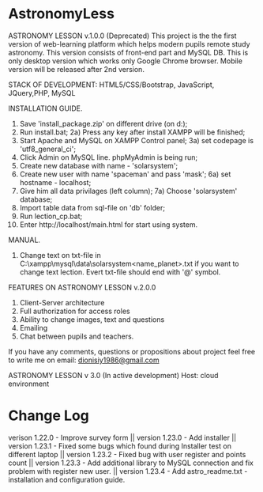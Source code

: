 # AstronomyLess

ASTRONOMY LESSON v.1.0.0 (Deprecated)
This project is the the first version of web-learning platform which helps modern pupils remote study astronomy.
This version consists of front-end part and MySQL DB.
This is only desktop version which works only Google Chrome browser.
Mobile version will be released after 2nd version.

STACK OF DEVELOPMENT: HTML5/CSS/Bootstrap, JavaScript, JQuery,PHP, MySQL

INSTALLATION GUIDE.
1. Save 'install_package.zip' on different drive (on d:\);
2. Run install.bat;
2a) Press any key after install XAMPP will be finished;
3. Start Apache and MySQL on XAMPP Control panel;
3a) set codepage is 'utf8_general_ci';
4. Click Admin on MySQL line. phpMyAdmin is being run;
5. Create new database with name - 'solarsystem';
6. Create new user with name 'spaceman' and pass 'mask';
6a) set hostname - localhost;
7. Give him all data privilages (left column);
7a) Choose 'solarsystem' database;
8. Import table data from sql-file on 'db' folder;
9. Run lection_cp.bat;
10. Enter http://localhost/main.html for start using system.

MANUAL.
1. Change text on txt-file in C:\xampp\mysql\data\solarsystem\<name_planet>.txt if you want to change text lection.
Evert txt-file should end with '@' symbol.


FEATURES ON ASTRONOMY LESSON v.2.0.0
1. Client-Server architecture
2. Full authorization for access roles
3. Ability to change images, text and questions
4. Emailing
5. Chat between pupils and teachers.

If you have any comments, questions or propositions about project feel free to write me on 
email: dionisiy1986@gmail.com

ASTRONOMY LESSON v 3.0 (In active development)
Host: cloud environment

# Change Log
verison 1.22.0 - Improve survey form ||
version 1.23.0 - Add installer ||
version 1.23.1 - Fixed some bugs which found during Installer test on different laptop ||
version 1.23.2 - Fixed bug with user register and points count ||
version 1.23.3 - Add additional library to MySQL connection and fix problem with register new user. ||
version 1.23.4 - Add astro_readme.txt - installation and configuration guide.

